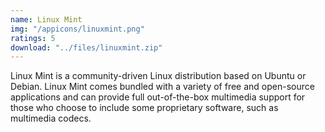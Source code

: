 ```yaml
---
name: Linux Mint
img: "/appicons/linuxmint.png"
ratings: 5
download: "../files/linuxmint.zip"
---
```


Linux Mint is a community-driven Linux distribution based on Ubuntu or Debian. Linux Mint comes bundled with a variety of free and open-source applications and can provide full out-of-the-box multimedia support for those who choose to include some proprietary software, such as multimedia codecs.
